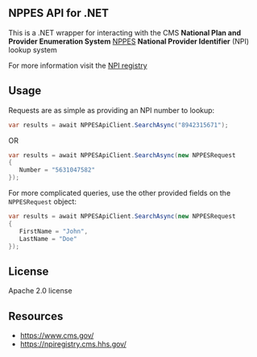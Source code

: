 ## NPPES API for .NET

This is a .NET wrapper for interacting with the CMS **National Plan and Provider Enumeration System** [NPPES](https://nppes.cms.hhs.gov/NPPES/Welcome.do) **National Provider Identifier** (NPI) lookup system

For more information visit the [NPI registry](https://npiregistry.cms.hhs.gov/)

## Usage

Requests are as simple as providing an NPI number to lookup:

```cs
var results = await NPPESApiClient.SearchAsync("8942315671");
```

OR

```cs
var results = await NPPESApiClient.SearchAsync(new NPPESRequest
{
   Number = "5631047582"
});
```

For more complicated queries, use the other provided fields on the `NPPESRequest` object:
```cs
var results = await NPPESApiClient.SearchAsync(new NPPESRequest
{
   FirstName = "John",
   LastName = "Doe"
});
```

## License

Apache 2.0 license

## Resources

* https://www.cms.gov/
* https://npiregistry.cms.hhs.gov/
